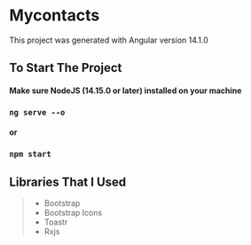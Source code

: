 # Mycontacts

This project was generated with Angular version 14.1.0

## To Start The Project

#### Make sure NodeJS (14.15.0 or later) installed on your machine
### `ng serve --o` 
#### or 

### `npm start` 

## Libraries That I Used

> - Bootstrap
> - Bootstrap Icons
> - Toastr
> - Rxjs
